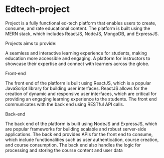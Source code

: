 # Edtech-project

Project is a fully functional ed-tech platform that enables users to create, consume, and rate educational content. The platform is built using the MERN stack, which includes ReactJS, NodeJS, MongoDB, and ExpressJS.

Projects aims to provide:

A seamless and interactive learning experience for students, making education more accessible and engaging.
A platform for instructors to showcase their expertise and connect with learners across the globe.

Front-end

The front end of the platform is built using ReactJS, which is a popular JavaScript library for building user interfaces. ReactJS allows for the creation of dynamic and responsive user interfaces, which are critical for providing an engaging learning experience to the students. The front end communicates with the back end using RESTful API calls.

Back-end

The back end of the platform is built using NodeJS and ExpressJS, which are popular frameworks for building scalable and robust server-side applications. The back end provides APIs for the front end to consume, which include functionalities such as user authentication, course creation, and course consumption. The back end also handles the logic for processing and storing the course content and user data



